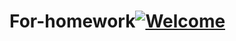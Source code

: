 # For-homework[![Welcome](https://img.shields.io/badge/Welcome-to%20My%20Repository-green)](https://github.com/ggest2/For-homework)
